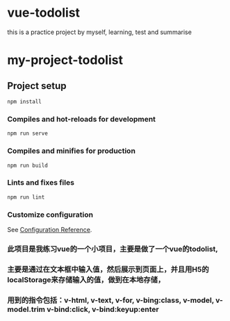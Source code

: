 # vue-todolist
this is a practice project by myself, learning, test and summarise

# my-project-todolist

## Project setup
```
npm install
```

### Compiles and hot-reloads for development
```
npm run serve
```

### Compiles and minifies for production
```
npm run build
```

### Lints and fixes files
```
npm run lint
```

### Customize configuration
See [Configuration Reference](https://cli.vuejs.org/config/).

### 此项目是我练习vue的一个小项目，主要是做了一个vue的todolist,
### 主要是通过在文本框中输入值，然后展示到页面上，并且用H5的localStorage来存储输入的值，做到在本地存储，
### 用到的指令包括：v-html, v-text, v-for, v-bing:class, v-model, v-model.trim v-bind:click, v-bind:keyup:enter
